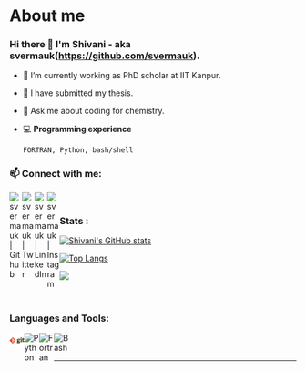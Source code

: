 # About me


### Hi there 👋 I'm  Shivani - aka **svermauk**(https://github.com/svermauk).

- 🔭 I’m currently working as PhD scholar at IIT Kanpur.
- 📝 I have submitted my thesis.
- 💬 Ask me about coding for chemistry.
- 💻 **Programming experience** 
      
      FORTRAN, Python, bash/shell

### 📫 Connect with me:

[<img align="left" alt="svermauk | Github" width="22px" src="https://cdn.jsdelivr.net/npm/simple-icons@v3/icons/github.svg" />](https://github.com/svermauk)
[<img align="left" alt="svermauk | Twitter" width="22px" src="https://cdn.jsdelivr.net/npm/simple-icons@v3/icons/twitter.svg" />](https://x.com/iamshiv_ani)
[<img align="left" alt="svermauk | LinkedIn" width="22px" src="https://cdn.jsdelivr.net/npm/simple-icons@v3/icons/linkedin.svg" />](https://www.linkedin.com/in/shivani-verma-6151b71b3/)
[<img align="left" alt="svermauk | Instagram" width="22px" src="https://cdn.jsdelivr.net/npm/simple-icons@v3/icons/instagram.svg" />](https://www.instagram.com/iamshiv_ani)

<br />

### Stats :
[![Shivani's GitHub stats](https://github-readme-stats.vercel.app/api?username=svermauk&show_icons=true&theme=merko)](https://github.com/svermauk/github-readme-stats)

[![Top Langs](https://github-readme-stats.vercel.app/api/top-langs/?username=svermauk&hide=javascript,html,Roff,css,Cmake&layout=compact&theme=radical)](https://github.com/svermauk/github-readme-stats)

[![](https://visitcount.itsvg.in/api?id=svermauk&label=Profile%20Views&color=12&pretty=true)](https://visitcount.itsvg.in)

<br />

### Languages and Tools:
[<img align="left" alt="Git" width="26px" src="https://raw.githubusercontent.com/github/explore/80688e429a7d4ef2fca1e82350fe8e3517d3494d/topics/git/git.png" />](https://github.com/)
[<img align="left" alt="Python" width="26px" src="https://upload.wikimedia.org/wikipedia/commons/c/c3/Python-logo-notext.svg" />](https://www.python.org/)
[<img align="left" alt="Fortran" width="26px" src="https://upload.wikimedia.org/wikipedia/commons/b/b8/Fortran_logo.svg" />](https://fortran-lang.org/)
[<img align="left" alt="Bash" width="26px" src="https://www.pc-freak.net/images/Bash-Final-the-Bourne-again-shell-logo.jpg" />](https://www.gnu.org/software/bash/)

<br />
<br />

----

